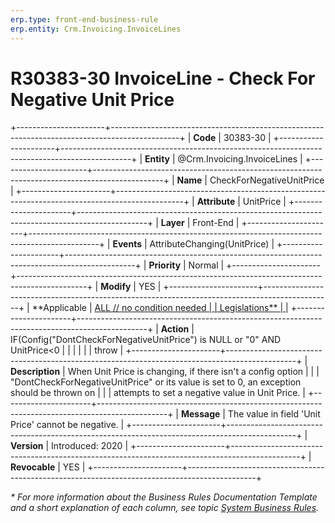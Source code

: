 ```yaml
---
erp.type: front-end-business-rule
erp.entity: Crm.Invoicing.InvoiceLines
---
```


# R30383-30 InvoiceLine - Check For Negative Unit Price
+----------------------+-----------------------------------------------------------------------------------------------+
| **Code**             | 30383-30                                                                                      |
+----------------------+-----------------------------------------------------------------------------------------------+
| **Entity**           | @Crm.Invoicing.InvoiceLines                                                                   |
+----------------------+-----------------------------------------------------------------------------------------------+
| **Name**             | CheckForNegativeUnitPrice                                                                     |
+----------------------+-----------------------------------------------------------------------------------------------+
| **Attribute**        | UnitPrice                                                                                     |
+----------------------+-----------------------------------------------------------------------------------------------+
| **Layer**            | Front-End                                                                                     |
+----------------------+-----------------------------------------------------------------------------------------------+
| **Events**           | AttributeChanging(UnitPrice)                                                                  |
+----------------------+-----------------------------------------------------------------------------------------------+
| **Priority**         | Normal                                                                                        |
+----------------------+-----------------------------------------------------------------------------------------------+
| **Modify**           | YES                                                                                           |
+----------------------+-----------------------------------------------------------------------------------------------+
| **Applicable         | [ALL // no condition needed                                                                   |
| Legislations**       | ](xref:applicable-legislations)                                                               |
+----------------------+-----------------------------------------------------------------------------------------------+
| **Action**           | IF(Config(\"DontCheckForNegativeUnitPrice\") is NULL or \"0\" AND UnitPrice\<0                |
|                      |                                                                                               |
|                      | throw                                                                                         |
+----------------------+-----------------------------------------------------------------------------------------------+
| **Description**      | When Unit Price is changing, if there isn\'t a config option                                  |
|                      | \"DontCheckForNegativeUnitPrice\" or its value is set to 0, an exception should be thrown on  |
|                      | attempts to set a negative value in Unit Price.                                               |
+----------------------+-----------------------------------------------------------------------------------------------+
| **Message**          | The value in field \'Unit Price\' cannot be negative.                                         |
+----------------------+-----------------------------------------------------------------------------------------------+
| **Version**          | Introduced: 2020                                                                              |
+----------------------+-----------------------------------------------------------------------------------------------+
| **Revocable**        | YES                                                                                           |
+----------------------+-----------------------------------------------------------------------------------------------+

*\* For more information about the Business Rules Documentation Template and a short explanation of each column, see
topic [System Business Rules](../templates/template-description-system-business-rules.md).*
